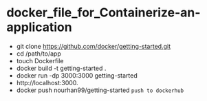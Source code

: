 # docker_file_for_Containerize-an-application

* git clone https://github.com/docker/getting-started.git
* cd /path/to/app
* touch Dockerfile
* docker build -t getting-started .
* docker run -dp 3000:3000 getting-started
*  http://localhost:3000.
* docker push nourhan99/getting-started  `push to dockerhub`

